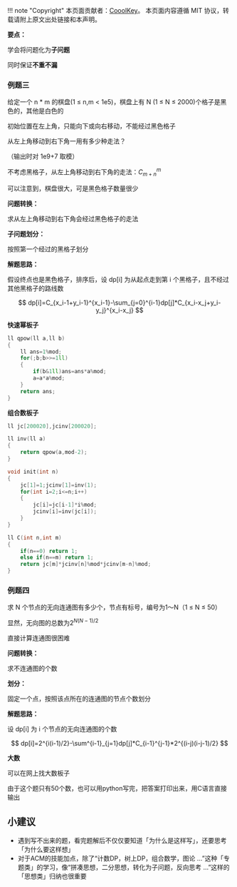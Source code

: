 
!!! note "Copyright"
    本页面贡献者：[CooolKey](https://github.com/CooolKey)。
    本页面内容遵循 MIT 协议，转载请附上原文出处链接和本声明。

**要点：**

学会将问题化为**子问题**

同时保证**不重不漏**

### 例题三

给定一个 n * m 的棋盘(1 ≤ n,m < 1e5)，棋盘上有 N (1 ≤ N ≤ 2000)个格子是黑色的，其他是白色的

初始位置在左上角，只能向下或向右移动，不能经过黑色格子

从左上角移动到右下角一用有多少种走法？

（输出时对 1e9+7 取模）



不考虑黑格子，从左上角移动到右下角的走法：$C_{m+n}^m$

可以注意到，棋盘很大，可是黑色格子数量很少

**问题转换：**

求从左上角移动到右下角会经过黑色格子的走法

**子问题划分：**

按照第一个经过的黑格子划分

**解题思路：**

假设终点也是黑色格子，排序后，设 dp[i] 为从起点走到第 i 个黑格子，且不经过其他黑格子的路线数

$$
dp[i]=C_{x_i-1+y_i-1}^{x_i-1}-\sum_{j=0}^{i-1}dp[j]*C_{x_i-x_j+y_i-y_j}^{x_i-x_j}
$$

**快速幂板子**

```c++
ll qpow(ll a,ll b)
{
    ll ans=1%mod;
    for(;b;b>>=1ll)
    {
        if(b&1ll)ans=ans*a%mod;
        a=a*a%mod;
    }
    return ans;
}
```

**组合数板子**

```c++
ll jc[200020],jcinv[200020];

ll inv(ll a)
{
    return qpow(a,mod-2);
}

void init(int n)
{
    jc[1]=1;jcinv[1]=inv(1);
    for(int i=2;i<=n;i++)
    {
        jc[i]=jc[i-1]*i%mod;
        jcinv[i]=inv(jc[i]);
    }
}

ll C(int n,int m)
{
    if(n==0) return 1;
    else if(n==m) return 1;
    return jc[m]*jcinv[n]%mod*jcinv[m-n]%mod;
}
```

### 例题四

 求 N 个节点的无向连通图有多少个，节点有标号，编号为1～N（1 ≤ N ≤ 50）



显然，无向图的总数为$2^{N(N-1)/2}$

直接计算连通图很困难

**问题转换：**

求不连通图的个数

**划分：**

固定一个点，按照该点所在的连通图的节点个数划分

**解题思路：**

设 dp[i] 为 i 个节点的无向连通图的个数

$$
dp[i]=2^{i(i-1)/2}-\sum^{i-1}_{j=1}dp[j]*C_{i-1}^{j-1}*2^{(i-j)(i-j-1)/2}
$$

**大数**

可以在网上找大数板子

由于这个题只有50个数，也可以用python写完，把答案打印出来，用C语言直接输出

## 小建议

- 遇到写不出来的题，看完题解后不仅仅要知道「为什么是这样写」，还要思考「为什么要这样想」
- 对于ACM的技能加点，除了“计数DP，树上DP，组合数学，图论 ...”这种「专题类」的学习，像“拼凑思想，二分思想，转化为子问题，反向思考 ...”这样的「思想类」归纳也很重要

